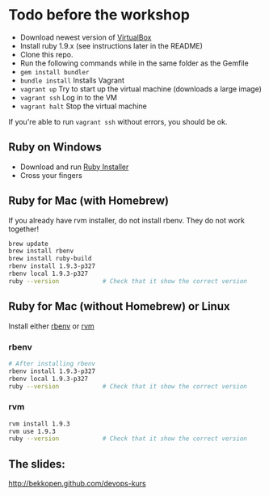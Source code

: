 Todo before the workshop
========================

* Download newest version of [VirtualBox](https://www.virtualbox.org/wiki/Downloads)
* Install ruby 1.9.x (see instructions later in the README)
* Clone this repo.
* Run the following commands while in the same folder as the Gemfile
* ```gem install bundler```
* ```bundle install``` Installs Vagrant
* ```vagrant up``` Try to start up the virtual machine (downloads a large image)
* ```vagrant ssh``` Log in to the VM
* ```vagrant halt``` Stop the virtual machine

If you're able to run ```vagrant ssh``` without errors, you should be ok.


Ruby on Windows
---------------

* Download and run [Ruby Installer](http://rubyinstaller.org/)
* Cross your fingers


Ruby for Mac (with Homebrew)
----------------------------

If you already have rvm installer, do not install rbenv. They do not work together!

```bash
brew update
brew install rbenv
brew install ruby-build
rbenv install 1.9.3-p327
rbenv local 1.9.3-p327
ruby --version            # Check that it show the correct version
```

Ruby for Mac (without Homebrew) or Linux
----------------------------------------

Install either [rbenv](https://github.com/sstephenson/rbenv/#basic-github-checkout) or [rvm](https://rvm.io/)

### rbenv

```bash
# After installing rbenv
rbenv install 1.9.3-p327
rbenv local 1.9.3-p327
ruby --version            # Check that it show the correct version
```


### rvm

```bash
rvm install 1.9.3
rvm use 1.9.3
ruby --version            # Check that it show the correct version
```

The slides:
-----------

http://bekkopen.github.com/devops-kurs
